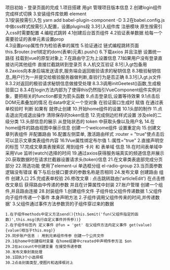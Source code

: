 项目初始 - 登录页面的完成
    1.项目搭建 用git 管理项目版本信息 
    2.创建login组件 完成样式切换 
    3.安装组件库依赖 element  
        3.1安装按需引入包 yarn  add   babel-plugin-component -D
        3.2在babel.config.js中做css样式按需引入配置，设置plugins段
        3.3引入组件库 注册模块  原生按需引入css时需要配置
    4.编程式跳转
        4.1创建后台首页组件 
        4.2验证表单数据 
        给每一个需要验证的表单元素设置prop  
        4.3设置prop属性作为检验表单的属性
    5.验证通过 链式编程跳转页面 this.$router.(ref绑定的dom(表单)元素).push()
    6.下载axios 并且注册  设置统一路径  挂载到vue的原型对象上
    7.在路由守卫为上设置信息
        7.1如果用户没有登录直接访问其他组件 直接拦截跳转到登录页
    8.人机交互验证
        8.1引入gt包备用
        8.2axios向本身后端发送请求,服务端会返回极验请求的秘钥信息
        8.3极验秘钥信息_用户行为一并提交给极验服务器做判断,查验行为是否正确
            8.3.1引入gt.js文件
            8.3.2对返回的极验请求秘钥信息做接受处理
            8.3.3调用initGeetest()函数,生成极验窗口
            8.3.4在login方法内部为了使得this仍然指引VueComponent组件实例对象，要把相关的function都变为箭头函数
    9.点击登录后,设置等待效果
        9.1点击后DOM元素叠加的情况 在data中定义一个空对象 在验证窗口生成时 赋值  在通过表单校验时 判断 如果有 就停止创建
    10.开始home组件的设置
        10.1头部的制作
    11.点击退出完成退出操作 清除保存的token信息
    12.完成侧边栏样式设置 涉及ele的二级分类 
    13.头部信息的展示 从登陆状态的 token 中获取头像以及用户名 
    14.在home组件的路由视图中展示信息 创建一个welcome组件 设置重定向
    15.创建文章列表组件 并配置路由 
    16.配置左侧菜单, 激活路由样式 :router = "true"使点击后可以显示文章类表组件内容
        16.1Vue属性绑定布尔值 1.:属性="true" 2.直接声明空的标签
    17.完成文章类表搜索区 用到组件 卡片 和 表单域 信息
    18.在时间表单域中采用Vue 监听(watch)选择的时间
    19.通过axios获得服务端真实的频道信息并展示 
    20.获取数据时在请求拦截器设置请求头(token)信息 
    21.在文章类表底部完成分页部分
    22.筛选功能 使用了element-ui 单选框分组 el-radio-group
    23.当页面参数逻辑没有错误  看下与后台接口要求的参数名称是否相同
    24.发布文章 创建路由 组件 创建入口 
    25.完成表单校验
    26.修改文章 : 点击跳转路由('articleEdit') 在点击修改文章后 获得路由中传递的参数 并且在计算属性中封装
    27.账户管理
        创建一个组件,并且路由连接
    28.封装组件 1.创建组件文件
    子组件给父组件传递数据
    1.父组件向子组件传递一个事件  本身声明方法
    2.子组件调用父组件传来的时间,并传递数据'
    3.父组件通过事件方法参数货的子组件穿过来的数据
    
    1.在子组件methods中定义方法send(){this.$emit('fun(父组件指定的函数)',this.msg(执行自定义事件并传参))}
    2.在子组件标签内 定义事件 @fun = 'get' 在父组件方法内定义事件 get(value){value(相当于this.msg)}
    29.同步账户信息 : 用到兄弟组件传参 创建一个公共文件 
    29.1在home中创建临时变量 在home组建中created中声明传参方法 $on 
    29.2在account中创建变量 在接受传递参数
    30.发布文章封面处理
    30.1回执3个小选择框
    30.2点击封面类型,使图片和选择框对上




    




